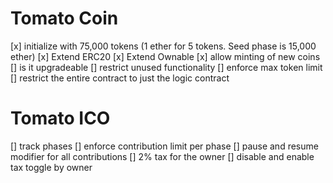 # Tomato Coin

[x] initialize with 75,000 tokens (1 ether for 5 tokens. Seed phase is 15,000 ether)
[x] Extend ERC20
[x] Extend Ownable
[x] allow minting of new coins
[] is it upgradeable
[] restrict unused functionality
[] enforce max token limit
[] restrict the entire contract to just the logic contract

# Tomato ICO

[] track phases
[] enforce contribution limit per phase
[] pause and resume modifier for all contributions
[] 2% tax for the owner
[] disable and enable tax toggle by owner
